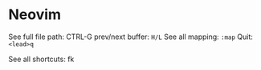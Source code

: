 # Neovim

See full file path: CTRL-G
prev/next buffer: `H/L`
See all mapping: `:map`
Quit: `<lead>q`

See all shortcuts: <leader>fk
